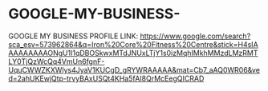 # GOOGLE-MY-BUSINESS-
GOOGLE MY BUSINESS PROFILE LINK: https://www.google.com/search?sca_esv=573962864&q=Iron%20Core%20Fitness%20Centre&stick=H4sIAAAAAAAAAONgU1I1qDBOSkwxMTdJNUxLTjY1s0izMqhIMkhMMzdLMzRMTLY0TjQzWcQq4VmUn6fgnF-UquCWWZKXWlys4JyaV1KUCgD_gRYWRAAAAA&mat=Cb7_aAQ0WR06&ved=2ahUKEwjQtp-trvyBAxUSQt4KHa5fAI8QrMcEegQICRAD

